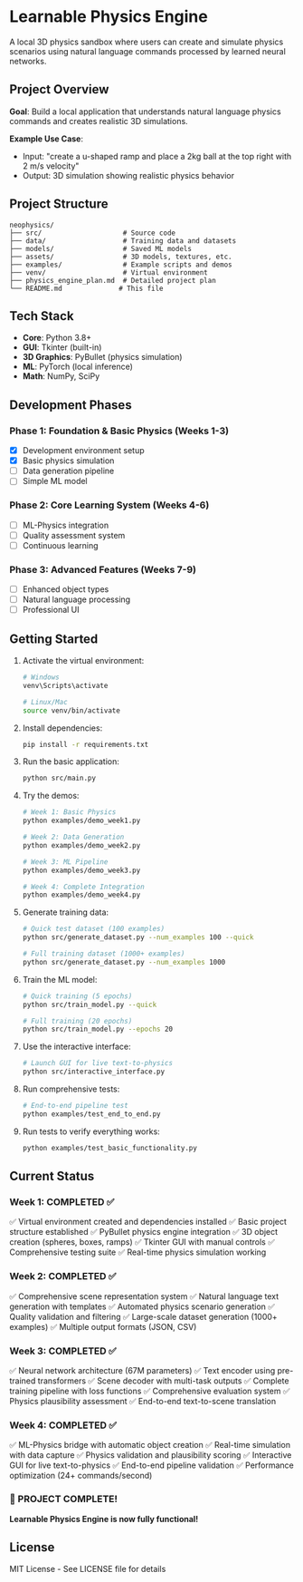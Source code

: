# Learnable Physics Engine

A local 3D physics sandbox where users can create and simulate physics scenarios using natural language commands processed by learned neural networks.

## Project Overview

**Goal**: Build a local application that understands natural language physics commands and creates realistic 3D simulations.

**Example Use Case**: 
- Input: "create a u-shaped ramp and place a 2kg ball at the top right with 2 m/s velocity"
- Output: 3D simulation showing realistic physics behavior

## Project Structure

```
neophysics/
├── src/                    # Source code
├── data/                   # Training data and datasets
├── models/                 # Saved ML models
├── assets/                 # 3D models, textures, etc.
├── examples/               # Example scripts and demos
├── venv/                   # Virtual environment
├── physics_engine_plan.md  # Detailed project plan
└── README.md              # This file
```

## Tech Stack

- **Core**: Python 3.8+
- **GUI**: Tkinter (built-in)
- **3D Graphics**: PyBullet (physics simulation)
- **ML**: PyTorch (local inference)
- **Math**: NumPy, SciPy

## Development Phases

### Phase 1: Foundation & Basic Physics (Weeks 1-3)
- [x] Development environment setup
- [x] Basic physics simulation
- [ ] Data generation pipeline
- [ ] Simple ML model

### Phase 2: Core Learning System (Weeks 4-6)
- [ ] ML-Physics integration
- [ ] Quality assessment system
- [ ] Continuous learning

### Phase 3: Advanced Features (Weeks 7-9)
- [ ] Enhanced object types
- [ ] Natural language processing
- [ ] Professional UI

## Getting Started

1. Activate the virtual environment:
   ```bash
   # Windows
   venv\Scripts\activate
   
   # Linux/Mac
   source venv/bin/activate
   ```

2. Install dependencies:
   ```bash
   pip install -r requirements.txt
   ```

3. Run the basic application:
   ```bash
   python src/main.py
   ```

4. Try the demos:
   ```bash
   # Week 1: Basic Physics
   python examples/demo_week1.py

   # Week 2: Data Generation
   python examples/demo_week2.py

   # Week 3: ML Pipeline
   python examples/demo_week3.py

   # Week 4: Complete Integration
   python examples/demo_week4.py
   ```

5. Generate training data:
   ```bash
   # Quick test dataset (100 examples)
   python src/generate_dataset.py --num_examples 100 --quick

   # Full training dataset (1000+ examples)
   python src/generate_dataset.py --num_examples 1000
   ```

6. Train the ML model:
   ```bash
   # Quick training (5 epochs)
   python src/train_model.py --quick

   # Full training (20 epochs)
   python src/train_model.py --epochs 20
   ```

7. Use the interactive interface:
   ```bash
   # Launch GUI for live text-to-physics
   python src/interactive_interface.py
   ```

8. Run comprehensive tests:
   ```bash
   # End-to-end pipeline test
   python examples/test_end_to_end.py
   ```

9. Run tests to verify everything works:
   ```bash
   python examples/test_basic_functionality.py
   ```

## Current Status

### Week 1: COMPLETED ✅
✅ Virtual environment created and dependencies installed
✅ Basic project structure established
✅ PyBullet physics engine integration
✅ 3D object creation (spheres, boxes, ramps)
✅ Tkinter GUI with manual controls
✅ Comprehensive testing suite
✅ Real-time physics simulation working

### Week 2: COMPLETED ✅
✅ Comprehensive scene representation system
✅ Natural language text generation with templates
✅ Automated physics scenario generation
✅ Quality validation and filtering
✅ Large-scale dataset generation (1000+ examples)
✅ Multiple output formats (JSON, CSV)

### Week 3: COMPLETED ✅
✅ Neural network architecture (67M parameters)
✅ Text encoder using pre-trained transformers
✅ Scene decoder with multi-task outputs
✅ Complete training pipeline with loss functions
✅ Comprehensive evaluation system
✅ Physics plausibility assessment
✅ End-to-end text-to-scene translation

### Week 4: COMPLETED ✅
✅ ML-Physics bridge with automatic object creation
✅ Real-time simulation with data capture
✅ Physics validation and plausibility scoring
✅ Interactive GUI for live text-to-physics
✅ End-to-end pipeline validation
✅ Performance optimization (24+ commands/second)

### 🎉 PROJECT COMPLETE!
**Learnable Physics Engine is now fully functional!**

## License

MIT License - See LICENSE file for details
